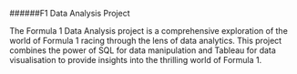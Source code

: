 ######F1 Data Analysis Project

The Formula 1 Data Analysis project is a comprehensive exploration of the world of Formula 1 racing through the lens of data analytics. This project combines the power of SQL for data manipulation and Tableau for data visualisation to provide insights into the thrilling world of Formula 1.
